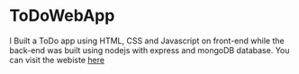 # ToDoWebApp
I Built a ToDo app using HTML, CSS and Javascript on front-end while the back-end was built using nodejs with express and mongoDB database. You can visit the webiste [here](https://todo-karthikey.herokuapp.com/)
